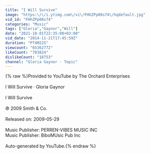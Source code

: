 ```yaml
---
title: "I Will Survive"
image: "https:\/\/i.ytimg.com\/vi\/FHhZPp08s74\/hqdefault.jpg"
vid_id: "FHhZPp08s74"
categories: "Music"
tags: ["Gloria","Gaynor","Will"]
date: "2021-10-01T22:35:08+03:00"
vid_date: "2014-11-21T17:45:59Z"
duration: "PT4M22S"
viewcount: "65362772"
likeCount: "703824"
dislikeCount: "18753"
channel: "Gloria Gaynor - Topic"
---
```

{% raw %}Provided to YouTube by The Orchard Enterprises<br /><br />I Will Survive · Gloria Gaynor<br /><br />I Will Survive<br /><br />℗ 2009 Smith &amp; Co.<br /><br />Released on: 2009-05-29<br /><br />Music Publisher: PERREN-VIBES MUSIC INC<br />Music Publisher: BiboMUsic Pub Inc<br /><br />Auto-generated by YouTube.{% endraw %}
